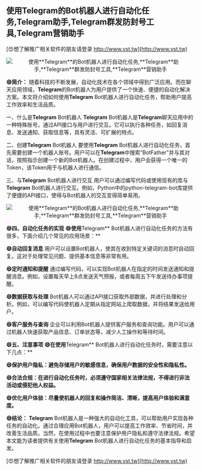 ## **使用**Telegram**的Bot机器人进行自动化任务,**Telegram**助手,**Telegram**群发防封号工具,**Telegram**营销助手**

[😍想了解推广相关软件的朋友请登录 http://www.vst.tw](http://www.vst.tw)

 <center><img src="https://vst.tw/MP4/tuiguang/png/0.png" alt="使用**Telegram**的Bot机器人进行自动化任务,**Telegram**助手,**Telegram**群发防封号工具,**Telegram**营销助手"></center>

**😄简介：**
随着科技的不断发展，自动化技术在各个领域中得到广泛应用。而在聊天应用领域，**Telegram**的Bot机器人为用户提供了一个快速、便捷的自动化解决方案。本文将介绍如何使用**Telegram** Bot机器人进行自动化任务，帮助用户提高工作效率和生活品质。

一、什么是**Telegram** Bot机器人
**Telegram** Bot机器人是**Telegram**聊天应用中的一种特殊账号，通过API接口与用户进行交互。它可以执行各种任务，如回复消息、发送通知、获取信息等，具有灵活、可扩展的特点。

二、创建**Telegram** Bot机器人
要使用**Telegram** Bot机器人进行自动化任务，首先需要创建一个机器人账号。用户可以在**Telegram**中搜索“BotFather”并与其对话，按照指示创建一个新的Bot机器人。在创建过程中，用户会获得一个唯一的Token，该Token用于与机器人进行通信。

三、与**Telegram** Bot机器人进行交互
用户可以通过编写代码或使用现有的库与**Telegram** Bot机器人进行交互。例如，Python中的python-telegram-bot库提供了便捷的API接口，使得与Bot机器人的交互变得简单易用。

 <center><img src="https://vst.tw/MP4/tuiguang/png/7.png" alt="使用**Telegram**的Bot机器人进行自动化任务,**Telegram**助手,**Telegram**群发防封号工具,**Telegram**营销助手"></center>

**😄四、自动化任务的实现**
**😄使用**Telegram** Bot机器人进行自动化任务的方法有很多，下面介绍几个常见的应用场景：**

**😄自动回复消息**
用户可以设置Bot机器人，使其在收到特定关键词的消息时自动回复。这对于处理常见问题、提供基本信息等非常有用。

**😄定时通知和提醒**
通过编写代码，可以实现Bot机器人在指定的时间发送通知和提醒消息。例如，设置每天早上8点发送天气预报，或者每周五下午发送待办事项提醒。

**😄数据获取与处理**
Bot机器人可以通过API接口获取外部数据，并进行处理和分析。例如，可以编写代码使机器人定期从指定网站上爬取数据，并将结果发送给用户。

**😄客户服务与查询**
企业可以利用Bot机器人提供客户服务和查询功能。用户可以通过机器人快速获取产品信息、订单状态等，减少人工操作和等待时间。

**😄五、注意事项**
**😄在使用**Telegram** Bot机器人进行自动化任务时，需要注意以下几点：**

**😄保护用户隐私：避免存储用户的敏感信息，确保用户数据的安全性和隐私性。**

**😄合法合规：在进行自动化任务时，必须遵守国家相关法律法规，不得进行非法活动或侵犯他人权益。**

**😄优化用户体验：尽量使机器人的回复和操作简洁、清晰，提高用户体验和满意度。**

**😄结论：**
**Telegram** Bot机器人是一种强大的自动化工具，可以帮助用户实现各种任务的自动化。通过合理应用Bot机器人，用户可以提高工作效率、节省时间，并改善生活品质。当然，在使用过程中也要注意保护用户隐私和遵守法律法规。希望本文能为读者提供有关使用**Telegram** Bot机器人进行自动化任务的基本指导和启发。

[😍想了解推广相关软件的朋友请登录 http://www.vst.tw](http://www.vst.tw)



